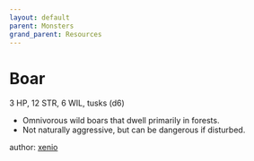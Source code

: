 ```yaml
---
layout: default
parent: Monsters
grand_parent: Resources
---
```


# Boar
3 HP, 12 STR, 6 WIL, tusks (d6)  
- Omnivorous wild boars that dwell primarily in forests.  
- Not naturally aggressive, but can be dangerous if disturbed.  

author: [xenio](https://xenioinabottle.blogspot.com)
